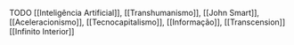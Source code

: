 TODO [[Inteligência Artificial]], [[Transhumanismo]], [[John Smart]], [[Aceleracionismo]], [[Tecnocapitalismo]], [[Informação]], [[Transcension]] [[Infinito Interior]]